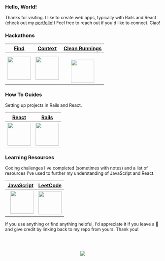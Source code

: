 ### Hello, World!

Thanks for visiting. I like to create web apps, typically with Rails and React (check out my [portfolio](https://adrianhards.github.io/)!) Feel free to reach out if you'd like to connect. Ciao!

### Hackathons

| [Find](https://github.com/adrianHards/Find) | [Context](https://github.com/adrianHards/Context) | [Clean Runnings](https://github.com/sandiskolarczyk/clean-runnings) |
|------|---------|---------------|
| <a href="https://github.com/adrianHards/Find"><img src="https://hackforpeace.net/wp-content/uploads/2022/08/hfp-logo.svg" width="75" style="display: block; margin: auto;"></a> | <a href="https://github.com/adrianHards/Context"><img src="https://railshackathon.com/assets/logo-40db3df7fb921a1c743f64def8409805b0ad67179efca108b2ece831766b9bf9.svg" width="75" style="display: block; margin: auto;"></a> | &nbsp;&nbsp;&nbsp;&nbsp;&nbsp;<a href="https://github.com/sandiskolarczyk/clean-runnings"><img src="https://pbs.twimg.com/profile_images/1498241570549731328/lks7Ir_o_400x400.jpg" width="75" style="display: block; margin: auto;"></a> |

 
### How To Guides
Setting up projects in Rails and React. 

<div align="left"> 
 
| [React](https://github.com/adrianHards/react-guide) | [Rails](https://github.com/adrianHards/rails-guide) |
|------|---------|
| <a href="https://github.com/adrianHards/react-guide"><img src="https://upload.wikimedia.org/wikipedia/commons/thumb/a/a7/React-icon.svg/1920px-React-icon.svg.png" width="75"> | <a href="https://github.com/adrianHards/rails-guide"><img src="https://cdn3.iconfinder.com/data/icons/popular-services-brands-vol-2/512/ruby-on-rails-512.png" width="75"></a> | 

### Learning Resources
Coding challenges I've completed (sometimes with notes) and a list of resources I've used to further my understanding of JavaScript and React. 
 
 
| [JavaScript](https://github.com/adrianHards/frontend-resources) | [LeetCode](https://github.com/adrianHards/coding-challenges) |
|------|---------|
| &nbsp; <a href="https://github.com/adrianHards/frontend-resources"><img src="https://upload.wikimedia.org/wikipedia/commons/6/6a/JavaScript-logo.png?20120221235433" width="75"></a> | <a href="https://github.com/adrianHards/coding-challenges"><img src="https://upload.wikimedia.org/wikipedia/commons/1/19/LeetCode_logo_black.png" width="75"></a> | 

If you use anything or find anything helpful, I'd appreciate it if you leave a 🌟 and give credit by linking back to my repo from yours. Thank you!

</div>
 
<br>
 
<!-- <div align="center">

  ![JavaScript](https://img.shields.io/badge/-JavaScript-1C1E2E?style=for-the-badge&logo=javascript&logoColor=white&labelColor=3A76F0)
  ![React](https://img.shields.io/badge/-React-1C1E2E?style=for-the-badge&logo=react&logoColor=white&labelColor=3A76F0)
  ![TDD](https://img.shields.io/badge/-TDD-1C1E2E?style=for-the-badge&logo=jest&logoColor=white&labelColor=3A76F0)
  ![Ruby](https://img.shields.io/badge/-Ruby-1C1E2E?style=for-the-badge&logo=ruby&logoColor=white&labelColor=3A76F0)
  ![Rails](https://img.shields.io/badge/-Rails-1C1E2E?style=for-the-badge&logo=ruby-on-rails&logoColor=white&labelColor=3A76F0)
  ![SASS](https://img.shields.io/badge/-SASS-1C1E2E?style=for-the-badge&logo=sass&logoColor=white&labelColor=3A76F0)
  ![Tailwind](https://img.shields.io/badge/-Tailwind-1C1E2E?style=for-the-badge&logo=tailwindcss&logoColor=white&labelColor=3A76F0)
 
</div>

<br>
<br>
 
<div align="center">
<img src="https://github-readme-stats.vercel.app/api?username=adrianhards&show_icons=true&theme=radical&title_color=3A76F0&text_color=fff&icon_color=3A76F0" height="175">
</div>
  -->
<br>

<p align="center">
  <img src="https://visitor-badge.laobi.icu/badge?page_id=adrianhards" id="counter">
</p>



